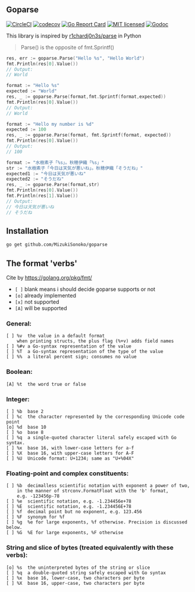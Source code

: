 
## Goparse 

[![CircleCI](https://circleci.com/gh/MizukiSonoko/goparse.svg?style=shield)](https://circleci.com/gh/MizukiSonoko/goparse)
[![codecov](https://codecov.io/gh/MizukiSonoko/goparse/branch/master/graph/badge.svg)](https://codecov.io/gh/MizukiSonoko/goparse)
[![Go Report Card](https://goreportcard.com/badge/github.com/MizukiSonoko/goparse)](https://goreportcard.com/report/github.com/MizukiSonoko/goparse)
[![MIT licensed](https://img.shields.io/packagist/l/doctrine/orm.svg)](https://github.com/MizukiSonoko/goparse/blob/master/LICENSE)
[![Godoc](https://godoc.org/github.com/MizukiSonoko/goparse/parse?status.svg)](https://godoc.org/github.com/MizukiSonoko/goparse/parse)
  
  
This library is inspired by [r1chardj0n3s/parse](https://github.com/r1chardj0n3s/parse) in Python

> Parse() is the opposite of fmt.Sprintf()

```go
res, err := goparse.Parse("Hello %s", "Hello World")
fmt.Println(res[0].Value())
// Output:
// World
```

```go
format := "Hello %s"
expected := "World"
res, _ := goparse.Parse(format,fmt.Sprintf(format,expected))
fmt.Println(res[0].Value())
// Output:
// World
```

```go
format := "Hello my number is %d"
expected := 100
res, _ := goparse.Parse(format, fmt.Sprintf(format, expected))
fmt.Println(res[0].Value())
// Output:
// 100
```

```go
format := "水樹素子「%s」。秋穂伊織「%s」"
str := "水樹素子「今日は天気が悪いね」。秋穂伊織「そうだね」"
expected1 := "今日は天気が悪いね"
expected2 := "そうだね"
res, _ := goparse.Parse(format,str)
fmt.Println(res[0].Value())
fmt.Println(res[1].Value())
// Output:
// 今日は天気が悪いね
// そうだね
```

## Installation

```sh
go get github.com/MizukiSonoko/goparse
```

## The format 'verbs'
Cite by https://golang.org/pkg/fmt/

- `[ ]` blank means i should decide goparse supports or not
- `[o]` already implemented
- `[x]` not supported
- `[A]` will be supported

### General:
```
[ ] %v	the value in a default format
	when printing structs, the plus flag (%+v) adds field names
[ ] %#v	a Go-syntax representation of the value
[ ] %T	a Go-syntax representation of the type of the value
[ ] %%	a literal percent sign; consumes no value
```

### Boolean:
```
[A] %t	the word true or false
```

### Integer:
```
[ ] %b	base 2
[ ] %c	the character represented by the corresponding Unicode code point
[o] %d	base 10
[ ] %o	base 8
[ ] %q	a single-quoted character literal safely escaped with Go syntax.
[ ] %x	base 16, with lower-case letters for a-f
[ ] %X	base 16, with upper-case letters for A-F
[ ] %U	Unicode format: U+1234; same as "U+%04X"
```

### Floating-point and complex constituents:
```
[ ] %b	decimalless scientific notation with exponent a power of two,
	in the manner of strconv.FormatFloat with the 'b' format,
	e.g. -123456p-78
[ ] %e	scientific notation, e.g. -1.234456e+78
[ ] %E	scientific notation, e.g. -1.234456E+78
[ ] %f	decimal point but no exponent, e.g. 123.456
[ ] %F	synonym for %f
[ ] %g	%e for large exponents, %f otherwise. Precision is discussed below.
[ ] %G	%E for large exponents, %F otherwise
```

### String and slice of bytes (treated equivalently with these verbs):
```
[o] %s	the uninterpreted bytes of the string or slice
[ ] %q	a double-quoted string safely escaped with Go syntax
[ ] %x	base 16, lower-case, two characters per byte
[ ] %X	base 16, upper-case, two characters per byte
```